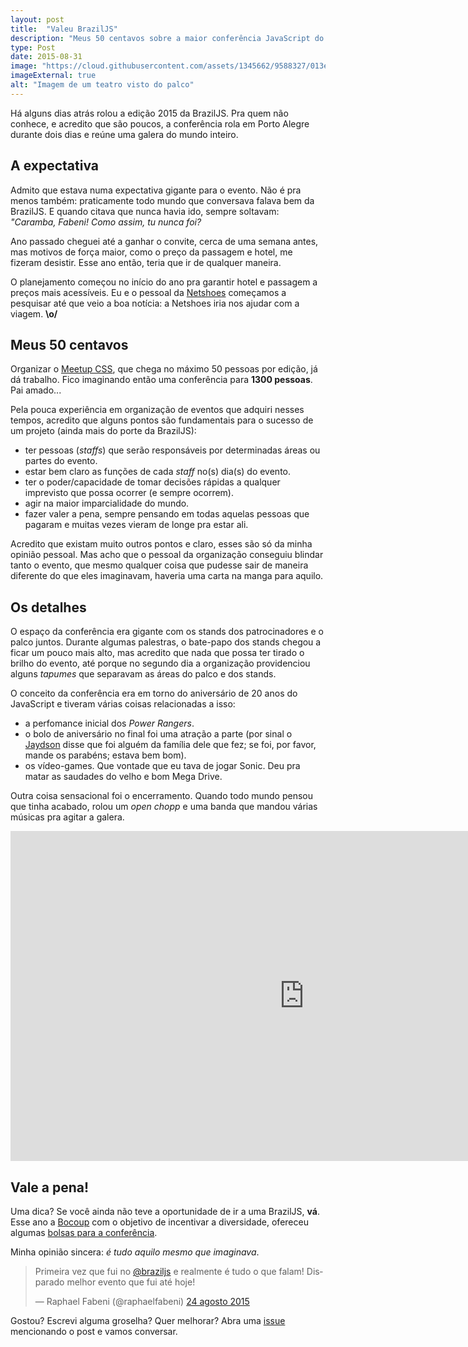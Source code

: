 ```yaml
---
layout: post
title:  "Valeu BrazilJS"
description: "Meus 50 centavos sobre a maior conferência JavaScript do universo."
type: Post
date: 2015-08-31
image: "https://cloud.githubusercontent.com/assets/1345662/9588327/013ec7be-4ffe-11e5-8250-e4d98b594f1d.jpg"
imageExternal: true
alt: "Imagem de um teatro visto do palco"
---
```


Há alguns dias atrás rolou a edição 2015 da BrazilJS. Pra quem não conhece, e acredito que são poucos, a conferência rola em Porto Alegre durante dois dias e reúne uma galera do mundo inteiro.

## A expectativa

Admito que estava numa expectativa gigante para o evento. Não é pra menos também: praticamente todo mundo que conversava falava bem da BrazilJS. E quando citava que nunca havia ido, sempre soltavam: *"Caramba, Fabeni! Como assim, tu nunca foi?*

Ano passado cheguei até a ganhar o convite, cerca de uma semana antes, mas motivos de força maior, como o preço da passagem e hotel, me fizeram desistir. Esse ano então, teria que ir de qualquer maneira. 

O planejamento começou no início do ano pra garantir hotel e passagem a preços mais acessíveis. Eu e o pessoal da [Netshoes](http://www.netshoes.com.br) começamos a pesquisar até que veio a boa notícia: a Netshoes iria nos ajudar com a viagem. **\o/**

## Meus 50 centavos

Organizar o [Meetup CSS](meetup.com/CSS-SP), que chega no máximo 50 pessoas por edição, já dá trabalho. Fico imaginando então uma conferência para **1300 pessoas**. Pai amado...

Pela pouca experiência em organização de eventos que adquiri nesses tempos, acredito que alguns pontos são fundamentais para o sucesso de um projeto (ainda mais do porte da BrazilJS):

* ter pessoas (*staffs*) que serão responsáveis por determinadas áreas ou partes do evento.
* estar bem claro as funções de cada *staff* no(s) dia(s) do evento.
* ter o poder/capacidade de tomar decisões rápidas a qualquer imprevisto que possa ocorrer (e sempre ocorrem).
* agir na maior imparcialidade do mundo.
* fazer valer a pena, sempre pensando em todas aquelas pessoas que pagaram e muitas vezes vieram de longe pra estar ali.

Acredito que existam muito outros pontos e claro, esses são só da minha opinião pessoal. Mas acho que o pessoal da organização conseguiu blindar tanto o evento, que mesmo qualquer coisa que pudesse sair de maneira diferente do que eles imaginavam, haveria uma carta na manga para aquilo.

## Os detalhes

O espaço da conferência era gigante com os stands dos patrocinadores e o palco juntos. Durante algumas palestras, o bate-papo dos stands chegou a ficar um pouco mais alto, mas acredito que nada que possa ter tirado o brilho do evento, até porque no segundo dia a organização providenciou alguns *tapumes* que separavam as áreas do palco e dos stands.

O conceito da conferência era em torno do aniversário de 20 anos do JavaScript e tiveram várias coisas relacionadas a isso:

* a perfomance inicial dos *Power Rangers*.
* o bolo de aniversário no final foi uma atração a parte (por sinal o [Jaydson](https://twitter.com/jaydson) disse que foi alguém da família dele que fez; se foi, por favor, mande os parabéns; estava bem bom).
* os vídeo-games. Que vontade que eu tava de jogar Sonic. Deu pra matar as saudades do velho e bom Mega Drive.

Outra coisa sensacional foi o encerramento. Quando todo mundo pensou que tinha acabado, rolou um *open chopp* e uma banda que mandou várias músicas pra agitar a galera.

<iframe src="https://player.vimeo.com/video/137326007" width="940" height="528" frameborder="0" webkitallowfullscreen mozallowfullscreen allowfullscreen></iframe>

## Vale a pena!

Uma dica? Se você ainda não teve a oportunidade de ir a uma BrazilJS, **vá**. Esse ano a [Bocoup](https://bocoup.com/pt-BR/) com o objetivo de incentivar a diversidade, ofereceu algumas [bolsas para a conferência](https://bocoup.com/weblog/promovendo-bolsas-pela-diversidade-no-braziljs/).

Minha opinião sincera: *é tudo aquilo mesmo que imaginava*.

<blockquote class="twitter-tweet" lang="pt"><p lang="pt" dir="ltr">Primeira vez que fui no <a href="https://twitter.com/braziljs">@braziljs</a> e realmente é tudo o que falam! Disparado melhor evento que fui até hoje!</p>&mdash; Raphael Fabeni (@raphaelfabeni) <a href="https://twitter.com/raphaelfabeni/status/635814722378592256">24 agosto 2015</a></blockquote>
<script async src="//platform.twitter.com/widgets.js" charset="utf-8"></script>

Gostou? Escrevi alguma groselha? Quer melhorar? Abra uma [issue](https://github.com/raphaelfabeni/raphaelfabeni.github.io/issues) mencionando o post e vamos conversar.